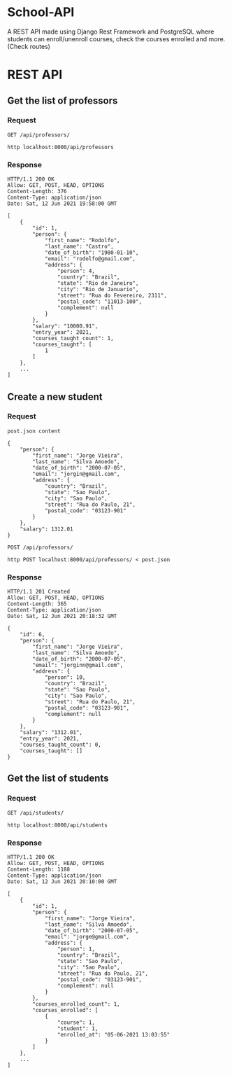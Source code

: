 # School-API
A REST API made using Django Rest Framework and PostgreSQL where students can enroll/unenroll courses, check the courses enrolled and more. (Check routes)

# REST API

## Get the list of professors

### Request
`GET /api/professors/`

	http localhost:8000/api/professors

### Response

	HTTP/1.1 200 OK
	Allow: GET, POST, HEAD, OPTIONS
	Content-Length: 376
	Content-Type: application/json
	Date: Sat, 12 Jun 2021 19:58:00 GMT

	[
		{
			"id": 1,
			"person": {
				"first_name": "Rodolfo",
				"last_name": "Castro",
				"date_of_birth": "1980-01-10",
				"email": "rodolfo@gmail.com",
				"address": {
					"person": 4,
					"country": "Brazil",
					"state": "Rio de Janeiro",
					"city": "Rio de Januario",
					"street": "Rua do Fevereiro, 2311",
					"postal_code": "11013-100",
					"complement": null
				}
			},
			"salary": "10000.91",
			"entry_year": 2021,
			"courses_taught_count": 1,
			"courses_taught": [
				1
			]
		},
		...
	]

## Create a new student

### Request
`post.json content`

	{
		"person": {
		    "first_name": "Jorge Vieira",
		    "last_name": "Silva Amoedo",
		    "date_of_birth": "2000-07-05",
		    "email": "jorgin@gmail.com",
		    "address": {
		        "country": "Brazil",
		        "state": "Sao Paulo",
		        "city": "Sao Paulo",
		        "street": "Rua do Paulo, 21",
		        "postal_code": "03123-901"
		    }
		},
		"salary": 1312.01
	} 


`POST /api/professors/`
	
	http POST localhost:8000/api/professors/ < post.json

### Response

	HTTP/1.1 201 Created
	Allow: GET, POST, HEAD, OPTIONS
	Content-Length: 365
	Content-Type: application/json
	Date: Sat, 12 Jun 2021 20:18:32 GMT	

	{
	    "id": 6,
	    "person": {
	        "first_name": "Jorge Vieira",
	        "last_name": "Silva Amoedo",
	        "date_of_birth": "2000-07-05",
	       	"email": "jorginn@gmail.com",
	        "address": {
	            "person": 10,
	            "country": "Brazil",
	            "state": "Sao Paulo",
	            "city": "Sao Paulo",
	            "street": "Rua do Paulo, 21",
	            "postal_code": "03123-901",
	            "complement": null
	        }
	    },
	    "salary": "1312.01",
	    "entry_year": 2021,
	    "courses_taught_count": 0,
	    "courses_taught": []
	}

## Get the list of students

### Request
`GET /api/students/`

	http localhost:8000/api/students

### Response

	HTTP/1.1 200 OK
	Allow: GET, POST, HEAD, OPTIONS
	Content-Length: 1188
	Content-Type: application/json
	Date: Sat, 12 Jun 2021 20:10:00 GMT

	[
	    {
	        "id": 1,
	        "person": {
	            "first_name": "Jorge Vieira",
	            "last_name": "Silva Amoedo",
	            "date_of_birth": "2000-07-05",
	            "email": "jorge@gmail.com",
	            "address": {
	                "person": 1,
	                "country": "Brazil",
	                "state": "Sao Paulo",
	                "city": "Sao Paulo",
	                "street": "Rua do Paulo, 21",
	                "postal_code": "03123-901",
	                "complement": null
	            }
	        },
	        "courses_enrolled_count": 1,
	        "courses_enrolled": [
	            {
	                "course": 1,
	                "student": 1,
	                "enrolled_at": "05-06-2021 13:03:55"
	            }
	        ]
	    },
	    ...
	]
